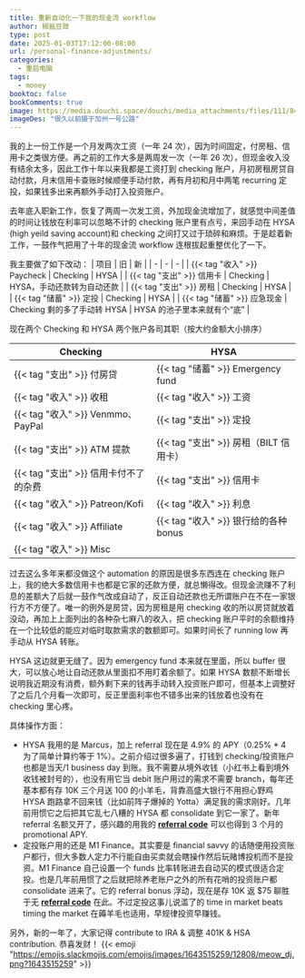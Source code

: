 ```yaml
---
title: 重新自动化一下我的现金流 workflow
author: 椒盐豆豉
type: post
date: 2025-01-03T17:12:00-08:00
url: /personal-finance-adjustments/
categories:
  - 重启电脑
tags:
  - money
booktoc: false
bookComments: true
image: https://media.douchi.space/douchi/media_attachments/files/111/840/617/521/484/222/original/1d935e5f3f116e9e.png
imageDes: "很久以前摄于加州一号公路"
---
```


我的上一份工作是一个月发两次工资（一年 24 次），因为时间固定，付房租、信用卡之类很方便。再之前的工作大多是两周发一次（一年 26 次），但现金收入没有结余太多，因此工作十年以来我都是工资打到 checking 账户，月初房租房贷自动付款，月末信用卡查账时候顺便手动付款，再有月初和月中两笔 recurring 定投，如果钱多出来再额外手动打入投资账户。

去年底入职新工作，恢复了两周一次发工资，外加现金流增加了，就感觉中间差值的时间让钱放在利率可以忽略不计的 checking 账户里有点亏，来回手动在 HYSA (high yeild saving account)和 checking 之间打又过于琐碎和麻烦。于是趁着新工作，一鼓作气把用了十年的现金流 workflow 连根拔起重整优化了一下。

<!--more-->

我主要做了如下改动：
| 项目 | 旧 | 新 |
|  - | - | - |
| {{< tag "收入" >}} Paycheck | Checking | HYSA |
| {{< tag "支出" >}} 信用卡 | Checking | HYSA，手动还款转为自动还款 |
| {{< tag "支出" >}} 房租 | Checking | HYSA |
| {{< tag "储蓄" >}} 定投 | Checking | HYSA |
| {{< tag "储蓄" >}} 应急现金 | Checking 剩的多了手动转 HYSA | HYSA 的池子里本来就有个“底” |

现在两个 Checking 和 HYSA 两个账户各司其职（按大约金额大小排序）

|  Checking | HYSA |
|  - | - |
| {{< tag "支出" >}} 付房贷 | {{< tag "储蓄" >}} Emergency fund | 
| {{< tag "收入" >}} 收租 | {{< tag "收入" >}} 工资 |
| {{< tag "收入" >}} Venmmo、PayPal| {{< tag "支出" >}} 定投 |
| {{< tag "支出" >}} ATM 提款 | {{< tag "支出" >}} 房租（BILT 信用卡） | 
| {{< tag "支出" >}} 信用卡付不了的杂费 | {{< tag "支出" >}} 信用卡 | 
| {{< tag "收入" >}} Patreon/Kofi | {{< tag "收入" >}} 利息 |
| {{< tag "收入" >}} Affiliate | {{< tag "收入" >}} 银行给的各种 bonus |
| {{< tag "收入" >}} Misc | |

过去这么多年来都没做这个 automation 的原因是很多东西连在 checking 账户上，我的绝大多数信用卡也都是它家的还款方便，就总懒得改。但现金流赚不了利息的差额大了后就一鼓作气改成自动了，反正自动还款也无所谓账户在不在一家银行方不方便了。唯一的例外是房贷，因为房租是用 checking 收的所以房贷就放着没动，再加上上面列出的各种杂七麻八的收入，把 checking 账户平时的余额维持在一个比较低的能应对临时取款需求的数额即可。如果时间长了 running low 再手动从 HYSA 转账。

HYSA 这边就更无缝了。因为 emergency fund 本来就在里面，所以 buffer 很大，可以放心地让自动还款从里面扣不用盯着余额了。如果 HYSA 数额不断增长说明我近期没有消费，额外剩下来的钱再手动转入投资账户即可，但基本上调整好了之后几个月看一次即可，反正里面利率也不错多出来的钱放着也没有在 checking 里心疼。

具体操作方面：
- HYSA 我用的是 Marcus，加上 referral 现在是 4.9% 的 APY（0.25% * 4 为了简单计算约等于 1%）。之前介绍过很多遍了，打钱到 checking/投资账户也都是当天/1 business day 到账。我不需要从境外收钱（小红书上看到境外收钱被封号的），也没有用它当 debit 账户用过的需求不需要 branch，每年还基本都有存 10K 三个月送 100 的小羊毛，背靠高盛大银行不用担心野鸡 HYSA 跑路拿不回来钱（比如前阵子爆掉的 Yotta）满足我的需求刚好。几年前用惯它之后把其它乱七八糟的 HYSA 都 consolidate 到它一家了。新年 referral 名额又开了，感兴趣的用我的 [**referral code**](https://www.marcus.com/share/FAN-NS4-YMS9) 可以也得到 3 个月的 promotional APY.
- 定投账户用的还是 M1 Finance。其实要是 financial savvy 的话随便用投资账户都行，但大多数人定力不行能自由买卖就会瞎操作然后玩赌博投机而不是投资。M1 Finance 自己设置一个 funds 比率转账进去自动买的模式很适合定投。也是几年前用惯了之后就把除养老账户之外的所有花哨的投资账户都 consolidate 进来了。它的 referral bonus 浮动，现在是存 10K 返 $75 聊胜于无 [**referral code**](https://m1.finance/3k2CE5UGXvjS) 在此。不过定投这事儿说滥了的 time in market beats timing the market 在薅羊毛也适用，早规律投资早赚钱。

另外，新的一年了，大家记得 contribute to IRA & 调整 401K & HSA contribution. 恭喜发财！ {{< emoji "https://emojis.slackmojis.com/emojis/images/1643515259/12808/meow_dj.png?1643515259" >}}